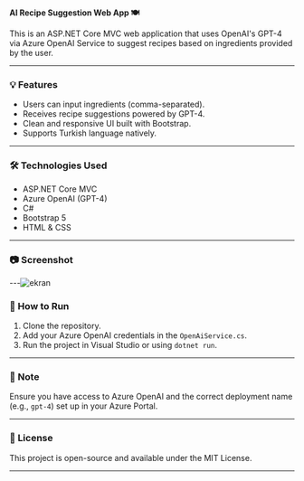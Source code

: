 
**AI Recipe Suggestion Web App 🍽️**

This is an ASP.NET Core MVC web application that uses OpenAI's GPT-4 via Azure OpenAI Service to suggest recipes based on ingredients provided by the user.

---

### 💡 Features

* Users can input ingredients (comma-separated).
* Receives recipe suggestions powered by GPT-4.
* Clean and responsive UI built with Bootstrap.
* Supports Turkish language natively.

---

### 🛠️ Technologies Used

* ASP.NET Core MVC
* Azure OpenAI (GPT-4)
* C#
* Bootstrap 5
* HTML & CSS

---

### 📷 Screenshot


---![ekran](https://github.com/user-attachments/assets/632d4d0f-a141-4074-b696-5f36428b42e5)


### 🚀 How to Run

1. Clone the repository.
2. Add your Azure OpenAI credentials in the `OpenAiService.cs`.
3. Run the project in Visual Studio or using `dotnet run`.

---

### 📌 Note

Ensure you have access to Azure OpenAI and the correct deployment name (e.g., `gpt-4`) set up in your Azure Portal.

---

### 📄 License

This project is open-source and available under the MIT License.

---
